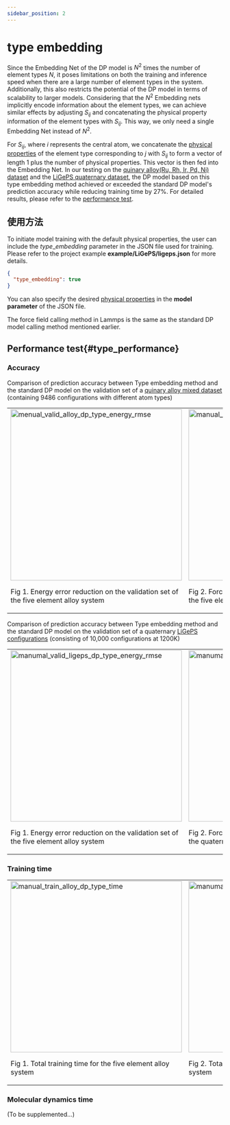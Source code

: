 ```yaml
---
sidebar_position: 2
---
```


# type embedding

Since the Embedding Net of the DP model is $N^2$ times the number of element types $N$, it poses limitations on both the training and inference speed when there are a large number of element types in the system. Additionally, this also restricts the potential of the DP model in terms of scalability to larger models. Considering that the $N^2$ Embedding nets implicitly encode information about the element types, we can achieve similar effects by adjusting $S_{ij}$ and concatenating the physical property information of the element types with $S_{ij}$. This way, we only need a single Embedding Net instead of $N^2$.

For $S_{ij}$, where $i$ represents the central atom, we concatenate the [physical properties](/en/next/PWMLFF/Parameter%20details#type_physical_property) of the element type corresponding to $j$ with $S_{ij}$ to form a vector of length 1 plus the number of physical properties. This vector is then fed into the Embedding Net. In our testing on the [quinary alloy(Ru, Rh, Ir, Pd, Ni) dataset](https://github.com/LonxunQuantum/PWMLFF_library/tree/main/alloy/Ru_Rh_Ir_Pd_Ni) and the [LiGePS quaternary dataset](https://github.com/LonxunQuantum/PWMLFF_library/tree/main/LiGePS), the DP model based on this type embedding method achieved or exceeded the standard DP model's prediction accuracy while reducing training time by 27%. For detailed results, please refer to the [performance test](#type_performance).

## 使用方法

To initiate model training with the default physical properties, the user can include the $type\_embedding$ parameter in the JSON file used for training. Please refer to the project example **example/LiGePS/ligeps.json** for more details.

```json
{
  "type_embedding": true
}
```

You can also specify the desired [physical properties](/en/next/PWMLFF/Parameter%20details#type_physical_property) in the **model parameter** of the JSON file.

The force field calling method in Lammps is the same as the standard DP model calling method mentioned earlier.

## Performance test{#type_performance}

### Accuracy

Comparison of prediction accuracy between Type embedding method and the standard DP model on the validation set of a [quinary alloy mixed dataset](https://github.com/LonxunQuantum/PWMLFF_library/tree/main/alloy/Ru_Rh_Ir_Pd_Ni) (containing 9486 configurations with different atom types)

<table>
  <tr>
    <td>
      <img src={require("./picture_wu/menual_valid_alloy_dp_type_energy_rmse.png").default} alt="menual_valid_alloy_dp_type_energy_rmse" width="400" />
      <p>Fig 1. Energy error reduction on the validation set of the five element alloy system </p>
    </td>
    <td>
      <img src={require("./picture_wu/manual_train_alloy_dp_type_force_rmse.png").default} alt="manual_train_alloy_dp_type_force_rmse" width="400" />
      <p>Fig 2. Force error reduction on the validation set of the five element alloy system</p>
    </td>
  </tr>
</table>

Comparison of prediction accuracy between Type embedding method and the standard DP model on the validation set of a quaternary [LiGePS configurations](https://github.com/LonxunQuantum/PWMLFF_library/tree/main/LiGePS) (consisting of 10,000 configurations at 1200K)

<table>
  <tr>
    <td>
      <img src={require("./picture_wu/manumal_valid_ligeps_dp_type_energy_rmse.png").default} alt="manumal_valid_ligeps_dp_type_energy_rmse" width="400" />
      <p>Fig 1. Energy error reduction on the validation set of the five element alloy system</p>
    </td>
    <td>
      <img src={require("./picture_wu/manumal_valid_ligeps_dp_type_force_rmse.png").default} alt="manumal_valid_ligeps_dp_type_force_rmse" width="400" />
      <p>Fig 2. Force error reduction on the validation set of the quaternary LiGePS system</p>
    </td>
  </tr>
</table>

### Training time

<table>
  <tr>
    <td>
      <img src={require("./picture_wu/manual_train_alloy_dp_type_time.png").default} alt="manual_train_alloy_dp_type_time" width="400" />
      <p>Fig 1. Total training time for the five element alloy system</p>
    </td>
    <td>
      <img src={require("./picture_wu/manumal_valid_ligeps_dp_type_time.png").default} alt="manumal_valid_ligeps_dp_type_time" width="400" />
      <p>Fig 2. Total training time for the quaternary LiGePS system</p>
    </td>
  </tr>
</table>

### Molecular dynamics time

(To be supplemented...)